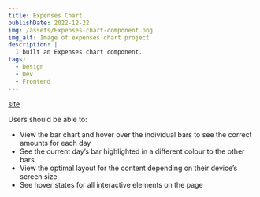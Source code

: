 ```yaml
---
title: Expenses Chart
publishDate: 2022-12-22
img: /assets/Expenses-chart-component.png
img_alt: Image of expenses chart project
description: |
  I built an Expenses chart component.
tags:
  - Design
  - Dev
  - Frontend
---
```


[site](https://ikennarichard.github.io/Expenses-chart-component/)

Users should be able to:

- View the bar chart and hover over the individual bars to see the correct amounts for each day
- See the current day’s bar highlighted in a different colour to the other bars
- View the optimal layout for the content depending on their device’s screen size
- See hover states for all interactive elements on the page